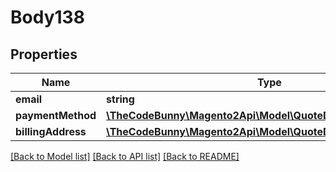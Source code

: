 # Body138

## Properties
Name | Type | Description | Notes
------------ | ------------- | ------------- | -------------
**email** | **string** |  | 
**paymentMethod** | [**\TheCodeBunny\Magento2Api\Model\QuoteDataPaymentInterface**](QuoteDataPaymentInterface.md) |  | 
**billingAddress** | [**\TheCodeBunny\Magento2Api\Model\QuoteDataAddressInterface**](QuoteDataAddressInterface.md) |  | [optional] 

[[Back to Model list]](../README.md#documentation-for-models) [[Back to API list]](../README.md#documentation-for-api-endpoints) [[Back to README]](../README.md)


